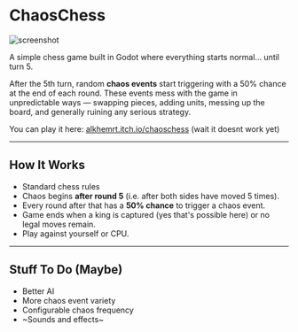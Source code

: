 # ChaosChess

![screenshot](https://github.com/user-attachments/assets/660d3df5-09f0-4bb0-8ede-f07f14248a50)

A simple chess game built in Godot where everything starts normal... until turn 5.

After the 5th turn, random **chaos events** start triggering with a 50% chance at the end of each round. These events mess with the game in unpredictable ways — swapping pieces, adding units, messing up the board, and generally ruining any serious strategy.

You can play it here: [alkhemrt.itch.io/chaoschess](https://alkhemrt.itch.io/chaoschess) (wait it doesnt work yet)

---

## How It Works

- Standard chess rules
- Chaos begins **after round 5** (i.e. after both sides have moved 5 times).
- Every round after that has a **50% chance** to trigger a chaos event.
- Game ends when a king is captured (yes that's possible here) or no legal moves remain.
- Play against yourself or CPU.

---

## Stuff To Do (Maybe)

- Better AI 
- More chaos event variety
- Configurable chaos frequency
- ~Sounds and effects~ 





